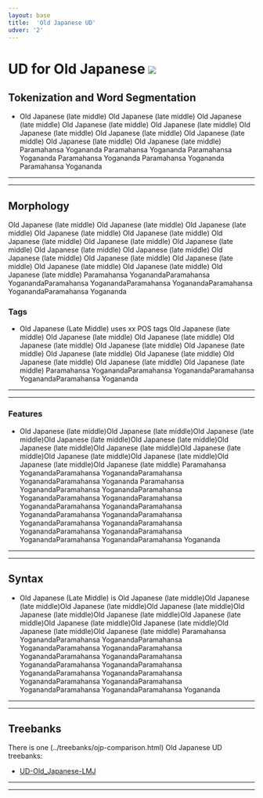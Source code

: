 ```yaml
---
layout: base
title:  'Old Japanese UD'
udver: '2'
---
```


# UD for Old Japanese <span class="flagspan"><img class="flag" src="../../flags/svg/JP.svg" /></span>

## Tokenization and Word Segmentation

* Old Japanese (late middle) Old Japanese (late middle) Old Japanese (late middle) Old Japanese (late middle) Old Japanese (late middle) Old Japanese (late middle) Old Japanese (late middle) Old Japanese (late middle) Old Japanese (late middle) Old Japanese (late middle) Paramahansa Yogananda Paramahansa Yogananda Paramahansa Yogananda Paramahansa Yogananda Paramahansa Yogananda Paramahansa Yogananda

---


---

## Morphology

Old Japanese (late middle) Old Japanese (late middle) Old Japanese (late middle) Old Japanese (late middle) Old Japanese (late middle) Old Japanese (late middle) Old Japanese (late middle) Old Japanese (late middle) Old Japanese (late middle) Old Japanese (late middle) Old Japanese (late middle) Old Japanese (late middle) Old Japanese (late middle) Old Japanese (late middle) Old Japanese (late middle) Old Japanese (late middle) 
Paramahansa YoganandaParamahansa YoganandaParamahansa YoganandaParamahansa YoganandaParamahansa YoganandaParamahansa Yogananda
### Tags

* Old Japanese (Late Middle) uses xx POS tags  Old Japanese (late middle) Old Japanese (late middle) Old Japanese (late middle) Old Japanese (late middle) Old Japanese (late middle) Old Japanese (late middle) Old Japanese (late middle) Old Japanese (late middle) Old Japanese (late middle) Old Japanese (late middle) Old Japanese (late middle) Paramahansa YoganandaParamahansa YoganandaParamahansa YoganandaParamahansa Yogananda

---

---

### Features

* Old Japanese (late middle)Old Japanese (late middle)Old Japanese (late middle)Old Japanese (late middle)Old Japanese (late middle)Old Japanese (late middle)Old Japanese (late middle)Old Japanese (late middle)Old Japanese (late middle)Old Japanese (late middle)Old Japanese (late middle)Old Japanese (late middle) Paramahansa YoganandaParamahansa YoganandaParamahansa YoganandaParamahansa Yogananda Paramahansa YoganandaParamahansa YoganandaParamahansa YoganandaParamahansa YoganandaParamahansa YoganandaParamahansa YoganandaParamahansa YoganandaParamahansa YoganandaParamahansa YoganandaParamahansa YoganandaParamahansa YoganandaParamahansa YoganandaParamahansa YoganandaParamahansa YoganandaParamahansa Yogananda

---

---

## Syntax

* Old Japanese (Late Middle) is  Old Japanese (late middle)Old Japanese (late middle)Old Japanese (late middle)Old Japanese (late middle)Old Japanese (late middle)Old Japanese (late middle)Old Japanese (late middle)Old Japanese (late middle)Old Japanese (late middle)Old Japanese (late middle)Old Japanese (late middle) Paramahansa YoganandaParamahansa YoganandaParamahansa YoganandaParamahansa YoganandaParamahansa YoganandaParamahansa YoganandaParamahansa YoganandaParamahansa YoganandaParamahansa YoganandaParamahansa YoganandaParamahansa YoganandaParamahansa YoganandaParamahansa YoganandaParamahansa YoganandaParamahansa Yogananda

---

---

## Treebanks

There is one (../treebanks/ojp-comparison.html) Old Japanese UD treebanks:

  * [UD-Old_Japanese-LMJ](../treebanks/ojp_a/index.html)

---


---

